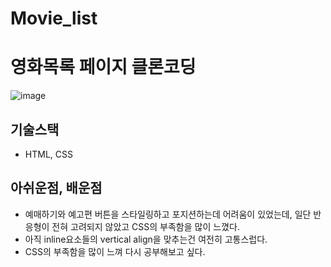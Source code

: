 # Movie_list

영화목록 페이지 클론코딩
====

![image](https://user-images.githubusercontent.com/95600994/166624369-523809f7-07fe-4ce2-ba00-8ab30fba4ba5.png)


## 기술스택
- HTML, CSS


## 아쉬운점, 배운점
- 예매하기와 예고편 버튼을 스타일링하고 포지션하는데 어려움이 있었는데, 일단 반응형이 전혀 고려되지 않았고 CSS의 부족함을 많이 느꼈다.
- 아직 inline요소들의 vertical align을 맞추는건 여전히 고통스럽다.
- CSS의 부족함을 많이 느껴 다시 공부해보고 싶다.

